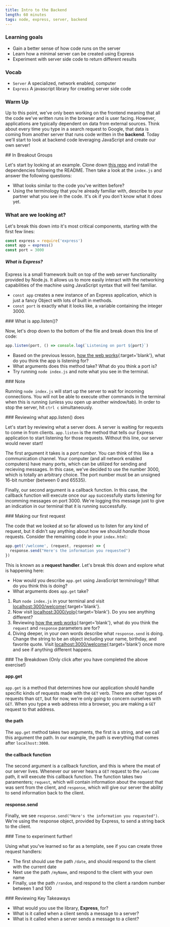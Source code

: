 ```yaml
---
title: Intro to the Backend
length: 60 minutes
tags: node, express, server, backend
---
```


### Learning goals
* Gain a better sense of how code runs on the server
* Learn how a minimal server can be created using Express
* Experiment with server side code to return different results

### Vocab
* `Server` A specialized, network enabled, computer
* `Express` A javascript library for creating server side code

### Warm Up

Up to this point, we've only been working on the frontend meaning that all the code we've written runs in the browser and is user facing.  However, applications are typically dependent on data from external sources.  Think about every time you type in a search request to Google, that data is coming from another server that runs code written in the **backend**.  Today we'll start to look at backend code leveraging JavaScript and create our own server!

<section class="call-to-action">
## In Breakout Groups

Let's start by looking at an example.  Clone down [this repo](https://github.com/wvmitchell/intro-to-the-backend) and install the dependencies following the README.  Then take a look at the `index.js` and answer the following questions:

* What looks similar to the code you've written before?
* Using the terminology that you're already familiar with, describe to your
  partner what you see in the code. It's ok if you don't know what it does yet.
</section>

### What are we looking at?

Let's break this down into it's most critical components, starting with the first few lines:

```javascript
const express = require('express')
const app = express()
const port = 3000
```

##### What is Express?

Express is a small framework built on top of the web server functionality provided by Node.js.  It allows us to more easily interact with the networking capabilities of the machine using JavaScript syntax that will feel familiar.

- `const app` creates a new instance of an Express application, which is just a fancy Object with lots of built in methods. 
- `const port` is exactly what it looks like, a variable containing the
integer 3000.

<section class="call-to-action">
### What is app.listen()?

Now, let's drop down to the bottom of the file and break down this line of code:

```js
app.listen(port, () => console.log(`Listening on port ${port}`)
```

- Based on the previous lesson, [how the web works](https://frontend.turing.io/lessons/module-2/how-the-web-works.html){:target='blank'}, what do you think the app is listening for? 
- What arguments does this method take?  What do you think a port is? 
- Try running `node index.js` and note what you see in the terminal.
</section>

<section class="note">
### Note

Running `node index.js` will start up the server to wait for incoming connections.  You will not be able to execute other commands in the terminal when this is running (unless you open up another window/tab).  In order to stop the server, hit `ctrl c` simultaneously.
</section>

<section class="answer">
### Reviewing what app.listen() does 

Let's start by reviewing what a server does. A server is waiting for requests to come in from clients. `app.listen` is the method that tells our Express application to start listening for those requests.  Without this line, our server would never start!

The first argument it takes is a *port number*. You can think of this like a
communication channel. Your computer (and all network enabled computers) have
many ports, which can be utilized for sending and recieving messages. In this
case, we've decided to use the number 3000, which is totally an arbitrary choice.
The port number must be an unsigned 16-bit number (between 0 and 65535).

Finally, our second argument is a callback function.  In this case, the callback function will execute once our `app` successfully starts listening for incomming messages on port 3000. We're logging this message just to give an indication in our terminal that it is running successfully.
</section>

<section class="call-to-action">
### Making our first request

The code that we looked at so far allowed us to listen for any kind of request,
but it didn't say anything about how we should *handle* those requests. Consider the remaining code in your `index.html`:

```javascript
app.get('/welcome', (request, response) => {
  response.send("Here's the information you requested")
})
```

This is known as a **request handler**.  Let's break this down and explore what is happening here:

*  How would you describe `app.get` using JavaScript terminology?  What do you think this is doing?
* What arguments does `app.get` take? 
1. Run `node index.js` in your terminal and visit [localhost:3000/welcome](http://localhost:3000/welcome){:target='blank'}. 
2. Now visit [localhost:3000/yolo](http://localhost:3000/yolo){:target='blank'}.  Do you see anything different?
3. Reviewing [how the web works](https://frontend.turing.io/lessons/module-2/how-the-web-works.html){:target='blank'}, what do you think the `request` and `response` parameters are for?
4. Diving deeper, in your own words describe what `response.send` is doing.  Change the string to be an object including your name, birthday, and favorite quote.  Visit [localhost:3000/welcome](http://localhost:3000/welcome){:target='blank'} once more and see if anything different happens.
</section>

<section class="answer">
### The Breakdown (Only click after you have completed the above exercise!)

#### app.get
`app.get` is a method that determines how our application should handle specific
kinds of requests made with the `GET` verb. There are other types of requests than `GET`, but for now,
we're only going to concern ourselves with `GET`. When you type a web address into
a browser, you are making a `GET` request to that address.

#### the path
The `app.get` method takes two arguments, the first is a string, and we call
this argument the path. In our example, the path is everything that comes after
`localhost:3000`.

#### the callback function
The second argument is a callback function, and this is where the meat of our
server lives. Whenever our server hears a `GET` request to the `/welcome` path,
it will execute this callback function. The function takes two paramenters;
`request`, which will contain information about the request that was sent from the
client, and `response`, which will give our server the ability to send
information back to the client.

#### response.send
Finally, we see `response.send("Here's the information you requested")`. We're
using the response object, provided by Express, to send a string back to the
client.
</section>

<section class="call-to-action">
### Time to experiment further!

Using what you've learned so far as a template, see if you can create three
request handlers:
* The first should use the path `/date`, and should respond to the client with the
  current date
* Next use the path `/myName`, and respond to the client with your own name
* Finally, use the path `/random`, and respond to the client a random number
  between 1 and 100
</section>

<section class="checks-for-understanding">
### Reviewing Key Takeaways

* What would you use the library, **Express**, for?
* What is it called when a client sends a message to a server?
* What is it called when a server sends a message to a client?
</section>

